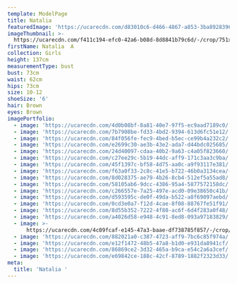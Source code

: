 ```yaml
---
template: ModelPage
title: Natalia
featuredImage: 'https://ucarecdn.com/d83010c6-d466-4867-a853-3ba8928396ba/'
imageThumbnail: >-
  https://ucarecdn.com/f411c194-efc0-42a6-b08d-8d8841b79c6d/-/crop/751x1017/153,94/-/preview/
firstName: Natalia  A
collection: Girls
height: 137cm
measurementType: bust
bust: 73cm
waist: 62cm
hips: 73cm
size: 10-12
shoeSize: '6'
hair: Brown
eyes: Brown
imagePortfolio:
  - image: 'https://ucarecdn.com/4d0b08bf-8a81-40e7-97f5-ec9aad7189c0/'
  - image: 'https://ucarecdn.com/7b7908be-fd33-4bd2-9394-613d6fc51e12/'
  - image: 'https://ucarecdn.com/84f056fe-fec9-4bed-b5ec-ce99b4a232c2/'
  - image: 'https://ucarecdn.com/e2699c30-ae3b-43e2-ada7-d44bdc025685/'
  - image: 'https://ucarecdn.com/24d40097-cdaa-40b2-9a63-c4a05f823660/'
  - image: 'https://ucarecdn.com/c27ee29c-5b19-44dc-aff9-171c3aa3c9ba/'
  - image: 'https://ucarecdn.com/45f1397c-bf58-4d75-aa0c-a9f93117e381/'
  - image: 'https://ucarecdn.com/f63a0f33-2c8c-41e5-b722-46b0a3134cea/-/preview/'
  - image: 'https://ucarecdn.com/8d028375-ae79-4b26-8cb4-512ef5a55ad8/'
  - image: 'https://ucarecdn.com/58105ab6-9dcc-4386-95a4-5877572158dc/'
  - image: 'https://ucarecdn.com/c266557e-7a25-497e-acd0-09e38650c41b/'
  - image: 'https://ucarecdn.com/d593595c-de0f-49da-b522-a8f69097aebd/'
  - image: 'https://ucarecdn.com/0cd3e0a7-f12d-4cae-8f08-88767fe51f91/'
  - image: 'https://ucarecdn.com/8d55b352-7222-4f80-ac6f-6d4f283a0f48/'
  - image: 'https://ucarecdn.com/a4026d58-e948-4c91-8ed8-093a97183829/'
  - image: >-
      https://ucarecdn.com/4c09fcaf-e145-47a3-baae-df738785f857/-/crop/637x963/1100,295/-/preview/
  - image: 'https://ucarecdn.com/882021a0-c387-4723-aff9-7bc6c85f974a/'
  - image: 'https://ucarecdn.com/e12f1472-48b5-47a8-b1d0-e931da8941cf/'
  - image: 'https://ucarecdn.com/86869ce2-3d32-465a-b9ca-e54c2a6a3cef/'
  - image: 'https://ucarecdn.com/e69842ce-188c-42cf-8789-1882f2323d33/'
meta:
  title: 'Natalia '
---
```


